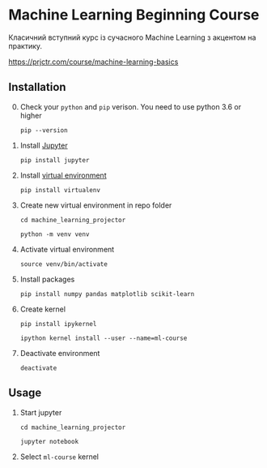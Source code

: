 # Machine Learning Beginning Course

Класичний вступний курс із сучасного Machine Learning з акцентом на практику.

https://prjctr.com/course/machine-learning-basics

## Installation

0. Check your `python` and `pip` verison. You need to use python 3.6 or higher

    `pip --version`

1. Install [Jupyter](https://jupyter.org/install)

    `pip install jupyter`
2. Install [virtual environment](https://packaging.python.org/guides/installing-using-pip-and-virtual-environments/)

    `pip install virtualenv`

3. Create new virtual environment in repo folder

    `cd machine_learning_projector`

    `python -m venv venv`

4. Activate virtual environment

    `source venv/bin/activate`

5. Install packages

    `pip install numpy pandas matplotlib scikit-learn`

6. Create kernel

    `pip install ipykernel`

    `ipython kernel install --user --name=ml-course`

7. Deactivate environment

    `deactivate`

## Usage

1. Start jupyter

    `cd machine_learning_projector`

    `jupyter notebook`

2. Select `ml-course` kernel
